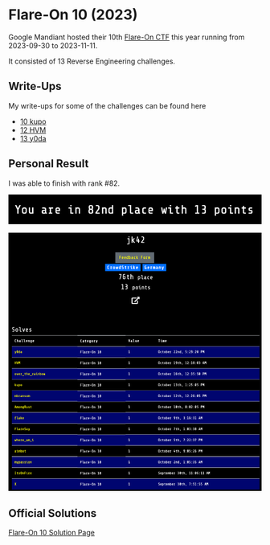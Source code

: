 # Flare-On 10 (2023)

Google Mandiant hosted their 10th [Flare-On CTF](http://flare-on.com) this year running from 2023-09-30 to 2023-11-11.

It consisted of 13 Reverse Engineering challenges.

## Write-Ups

My write-ups for some of the challenges can be found here

- [10 kupo](./10_kupo/)
- [12 HVM](./12_hvm/)
- [13 y0da](./13_y0da/)

## Personal Result

I was able to finish with rank #82.

![pic1](pics/scoreboard_rank.png)

![pic2](pics/scoreboard_profile.png)

## Official Solutions

[Flare-On 10 Solution Page](N/A)
